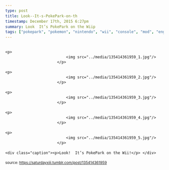 ```yaml
---
type: post
title: Look--It-s-PokePark-on-th
timestamp: December 17th, 2015 6:27pm
summary: Look  It’s PokePark on the Wiip 
tags: ["pokepark", "pokemon", "nintendo", "wii", "console", "mod", "engraving", "paint", "pikachu", "art"]
---
```


                
                
                
                                                                                       <p>
                               <img src="../media/135414361959_1.jpg"/>
                           </p>
                                                                                                                           <p>
                               <img src="../media/135414361959_2.jpg"/>
                           </p>
                                                                                                                           <p>
                               <img src="../media/135414361959_3.jpg"/>
                           </p>
                                                                                                                           <p>
                               <img src="../media/135414361959_4.jpg"/>
                           </p>
                                                                                                                           <p>
                               <img src="../media/135414361959_5.jpg"/>
                           </p>
                                                                                                                      <div class="caption"><p>Look!  It’s PokePark on the Wii!</p> </div>
                                    
                
                
                
                
                                
<small>source: https://saturdayxiii.tumblr.com/post/135414361959</small>